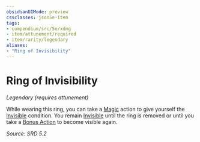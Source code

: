 ```yaml
---
obsidianUIMode: preview
cssclasses: json5e-item
tags:
- compendium/src/5e/xdmg
- item/attunement/required
- item/rarity/legendary
aliases: 
- "Ring of Invisibility"
---
```

# Ring of Invisibility
*Legendary (requires attunement)*  


While wearing this ring, you can take a [Magic](actions.md#Magic) action to give yourself the [Invisible](conditions.md#Invisible) condition. You remain [Invisible](conditions.md#Invisible) until the ring is removed or until you take a [Bonus Action](bonus-action-xphb.md) to become visible again.

*Source: SRD 5.2*